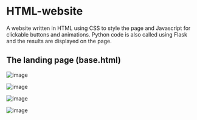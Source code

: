 # HTML-website
A website written in HTML using CSS to style the page and Javascript for clickable buttons and animations. Python code is also called using Flask and the results are displayed on the page. 


## The landing page (base.html)

![image](https://github.com/victoriazinkovich/HTML-website/assets/78615928/ee0e2822-b439-42c3-9d15-ebf8badaa961)

![image](https://github.com/victoriazinkovich/HTML-website/assets/78615928/6a5d279d-d8bc-4dea-8470-f196de4b2412)

![image](https://github.com/victoriazinkovich/HTML-website/assets/78615928/4c93a824-e927-4d80-b7e3-21843c5962d5)

![image](https://github.com/victoriazinkovich/HTML-website/assets/78615928/c4a2f1d2-7c74-4ecf-a1c3-ce8bc8160e77)
